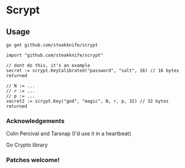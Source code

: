 # Scrypt

## Usage

    go get github.com/steakknife/scrypt

```golang
import "github.com/steakknife/scrypt"

// dont do this, it's an example
secret := scrypt.KeyCalibrated("password", "salt", 16) // 16 bytes returned

// N := ...
// r := ...
// p := ...
secret2 := scrypt.Key("god", "magic", N, r, p, 32) // 32 bytes returned
```

### Acknowledgements

Colin Percival and Tarsnap (I'd use it in a heartbeat)

Go Crypto library

### Patches welcome!
